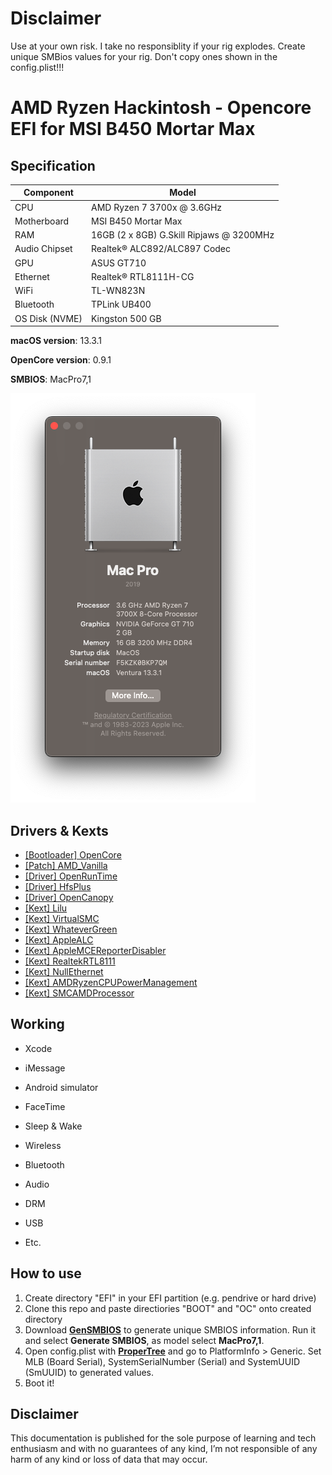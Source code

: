 # Disclaimer
Use at your own risk. I take no responsiblity if your rig explodes. Create unique SMBios values for your rig. Don't copy ones shown in the config.plist!!!


# AMD Ryzen Hackintosh - Opencore EFI for MSI B450 Mortar Max


## Specification
| **Component** | **Model** |
| ------------- | --------- |
| CPU | AMD Ryzen 7 3700x @ 3.6GHz |
| Motherboard |  MSI B450 Mortar Max |
| RAM | 16GB (2 x 8GB) G.Skill Ripjaws @ 3200MHz |
| Audio Chipset | Realtek® ALC892/ALC897 Codec |
| GPU | ASUS GT710 |
| Ethernet | Realtek® RTL8111H-CG |
| WiFi | TL-WN823N |
| Bluetooth | TPLink UB400 |
| OS Disk (NVME) | Kingston 500 GB  |

**macOS version**: 13.3.1   

**OpenCore version**: 0.9.1

**SMBIOS**:  MacPro7,1

![](1.png)

## Drivers & Kexts
 - [[Bootloader] OpenCore](https://github.com/acidanthera/OpenCorePkg)
 - [[Patch] AMD_Vanilla](https://github.com/AMD-OSX/AMD_Vanilla)
 - [[Driver] OpenRunTime](https://github.com/acidanthera/OpenCorePkg)
 - [[Driver] HfsPlus](https://github.com/acidanthera/OcBinaryData/blob/master/Drivers/HfsPlus.efi)
 - [[Driver] OpenCanopy](https://dortania.github.io/OpenCore-Post-Install/cosmetic/gui.html)
 - [[Kext] Lilu](https://github.com/acidanthera/Lilu)
 - [[Kext] VirtualSMC](https://github.com/acidanthera/VirtualSMC)
 - [[Kext] WhateverGreen](https://github.com/acidanthera/WhateverGreen)
 - [[Kext] AppleALC](https://github.com/acidanthera/AppleALC)
 - [[Kext] AppleMCEReporterDisabler](https://github.com/AMD-OSX/AMD_Vanilla/blob/opencore/Extra/AppleMCEReporterDisabler.kext.zip)
 - [[Kext] RealtekRTL8111](https://github.com/Mieze/RTL8111_driver_for_OS_X)
 - [[Kext] NullEthernet](https://github.com/RehabMan/OS-X-Null-Ethernet)
 - [[Kext] AMDRyzenCPUPowerManagement](https://github.com/trulyspinach/SMCAMDProcessor)
 - [[Kext] SMCAMDProcessor](https://github.com/trulyspinach/SMCAMDProcessor)


## Working
- Xcode
- iMessage
- Android simulator
- FaceTime
- Sleep & Wake
	
- Wireless
- Bluetooth
- Audio
- DRM 
- USB
- Etc.


## How to use
  1. Create directory "EFI" in your EFI partition (e.g. pendrive or hard drive)
  2. Clone this repo and paste directiories "BOOT" and "OC" onto created directory
  3. Download [**GenSMBIOS**](https://github.com/corpnewt/GenSMBIOS) to generate unique SMBIOS information. Run it and select **Generate SMBIOS**, as model select **MacPro7,1**.
  4. Open config.plist with [**ProperTree**](https://github.com/corpnewt/ProperTree) and go to PlatformInfo > Generic. Set MLB (Board Serial), SystemSerialNumber (Serial) and SystemUUID (SmUUID) to generated values.
  5. Boot it!  

## Disclaimer

This documentation is published for the sole purpose of learning and tech enthusiasm and with no guarantees of any kind, I’m not responsible of any harm of any kind or loss of data that may occur.
